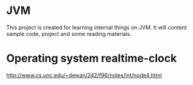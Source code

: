 # JVM
This project is created for learning internal things on JVM. It will content sample code, project and some reading materials. 

# Operating system realtime-clock

http://www.cs.unc.edu/~dewan/242/f96/notes/int/node4.html
